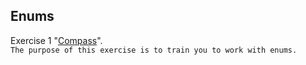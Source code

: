 ##  Enums
Exercise 1 "[Compass](https://github.com/Bublik202/Java_Basics_ENG/tree/main/Enums/compass)". <br/> ```The purpose of this exercise is to train you to work with enums.```
